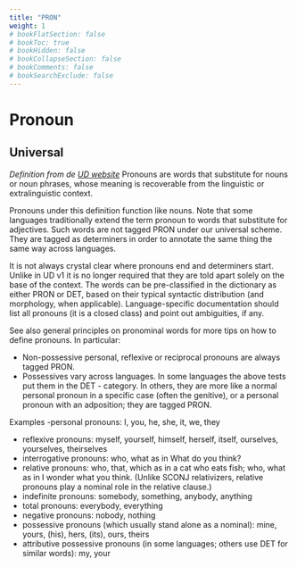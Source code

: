 ```yaml
---
title: "PRON"
weight: 1
# bookFlatSection: false
# bookToc: true
# bookHidden: false
# bookCollapseSection: false
# bookComments: false
# bookSearchExclude: false
---
```


# Pronoun  

##  Universal  

*Definition from de [UD website](https://universaldependencies.org/u/pos/¨RON.html)*
Pronouns are words that substitute for nouns or noun phrases, whose meaning is recoverable from the linguistic or extralinguistic context.

Pronouns under this definition function like nouns. Note that some languages traditionally extend the term pronoun to words that substitute for adjectives. Such words are not tagged PRON under our universal scheme. They are tagged as determiners in order to annotate the same thing the same way across languages.

It is not always crystal clear where pronouns end and determiners start. Unlike in UD v1 it is no longer required that they are told apart solely on the base of the context. The words can be pre-classified in the dictionary as either PRON or DET, based on their typical syntactic distribution (and morphology, when applicable). Language-specific documentation should list all pronouns (it is a closed class) and point out ambiguities, if any.

See also general principles on pronominal words for more tips on how to define pronouns. In particular:
- Non-possessive personal, reflexive or reciprocal pronouns are always tagged PRON.
- Possessives vary across languages. In some languages the above tests put them in the DET - category. In others, they are more like a normal personal pronoun in a specific case (often the genitive), or a personal pronoun with an adposition; they are tagged PRON.


Examples
-personal pronouns: I, you, he, she, it, we, they
- reflexive pronouns: myself, yourself, himself, herself, itself, ourselves, yourselves, theirselves
- interrogative pronouns: who, what as in What do you think?
- relative pronouns: who, that, which as in a cat who eats fish; who, what as in I wonder what you think. (Unlike SCONJ relativizers, relative pronouns play a nominal role in the relative clause.)
- indefinite pronouns: somebody, something, anybody, anything
- total pronouns: everybody, everything
- negative pronouns: nobody, nothing
- possessive pronouns (which usually stand alone as a nominal): mine, yours, (his), hers, (its), ours, theirs
- attributive possessive pronouns (in some languages; others use DET for similar words): my, your





